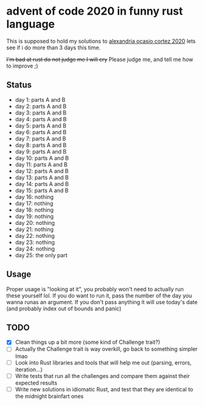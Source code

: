 advent of code 2020 in funny rust language
==========================================

This is supposed to hold my solutions to [alexandria ocasio cortez 2020](https://adventofcode.com/2020) lets see if i do more than 3 days this time.

~~I'm bad at rust do not judge me I will cry~~ Please judge me, and tell me how to improve ;)

## Status

* day 1: parts A and B
* day 2: parts A and B
* day 3: parts A and B
* day 4: parts A and B
* day 5: parts A and B
* day 6: parts A and B
* day 7: parts A and B
* day 8: parts A and B
* day 9: parts A and B
* day 10: parts A and B
* day 11: parts A and B
* day 12: parts A and B
* day 13: parts A and B
* day 14: parts A and B
* day 15: parts A and B
* day 16: nothing
* day 17: nothing
* day 18: nothing
* day 19: nothing
* day 20: nothing
* day 21: nothing
* day 22: nothing
* day 23: nothing
* day 24: nothing
* day 25: the only part

## Usage

Proper usage is "looking at it", you probably won't need to actually run these yourself lol. If you do want to run it, pass the number of the day you wanna runas an argument. If you don't pass anything it will use today's date (and probably index out of bounds and panic)

## TODO

- [x] Clean things up a bit more (some kind of Challenge trait?)
- [ ] Actually the Challenge trait is way overkill, go back to something simpler lmao
- [ ] Look into Rust libraries and tools that will help me out (parsing, errors, iteration...)
- [ ] Write tests that run all the challenges and compare them against their expected results
- [ ] Write new solutions in idiomatic Rust, and test that they are identical to the midnight brainfart ones